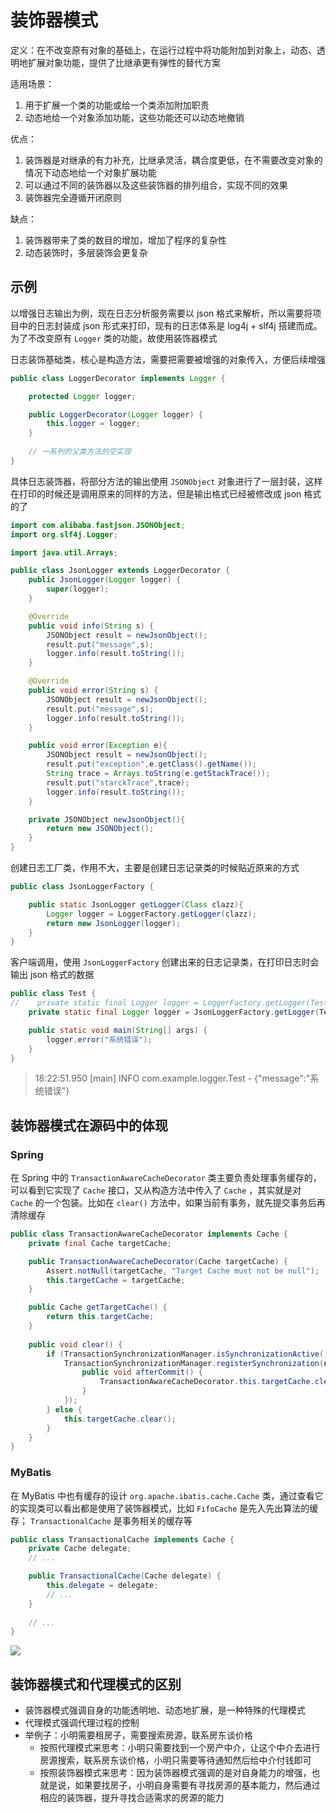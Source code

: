 # 装饰器模式

定义：在不改变原有对象的基础上，在运行过程中将功能附加到对象上，动态、透明地扩展对象功能，提供了比继承更有弹性的替代方案

适用场景：

1. 用于扩展一个类的功能或给一个类添加附加职责
2. 动态地给一个对象添加功能，这些功能还可以动态地撤销

优点：

1. 装饰器是对继承的有力补充，比继承灵活，耦合度更低，在不需要改变对象的情况下动态地给一个对象扩展功能
2. 可以通过不同的装饰器以及这些装饰器的排列组合，实现不同的效果
3. 装饰器完全遵循开闭原则

缺点：

1. 装饰器带来了类的数目的增加，增加了程序的复杂性
2. 动态装饰时，多层装饰会更复杂



## 示例

以增强日志输出为例，现在日志分析服务需要以 json 格式来解析，所以需要将项目中的日志封装成 json 形式来打印，现有的日志体系是 log4j + slf4j 搭建而成。为了不改变原有 `Logger` 类的功能，故使用装饰器模式

日志装饰基础类，核心是构造方法，需要把需要被增强的对象传入，方便后续增强

```java
public class LoggerDecorator implements Logger {

    protected Logger logger;

    public LoggerDecorator(Logger logger) {
        this.logger = logger;
    }
  
  	// 一系列的父类方法的空实现
}
```



具体日志装饰器，将部分方法的输出使用 `JSONObject` 对象进行了一层封装，这样在打印的时候还是调用原来的同样的方法，但是输出格式已经被修改成 json 格式的了

```java
import com.alibaba.fastjson.JSONObject;
import org.slf4j.Logger;

import java.util.Arrays;

public class JsonLogger extends LoggerDecorator {
    public JsonLogger(Logger logger) {
        super(logger);
    }

    @Override
    public void info(String s) {
        JSONObject result = newJsonObject();
        result.put("message",s);
        logger.info(result.toString());
    }

    @Override
    public void error(String s) {
        JSONObject result = newJsonObject();
        result.put("message",s);
        logger.info(result.toString());
    }

    public void error(Exception e){
        JSONObject result = newJsonObject();
        result.put("exception",e.getClass().getName());
        String trace = Arrays.toString(e.getStackTrace());
        result.put("starckTrace",trace);
        logger.info(result.toString());
    }

    private JSONObject newJsonObject(){
        return new JSONObject();
    }
}
```



创建日志工厂类，作用不大，主要是创建日志记录类的时候贴近原来的方式

```java
public class JsonLoggerFactory {

    public static JsonLogger getLogger(Class clazz){
        Logger logger = LoggerFactory.getLogger(clazz);
        return new JsonLogger(logger);
    }
}
```



客户端调用，使用 `JsonLoggerFactory` 创建出来的日志记录类，在打印日志时会输出 json 格式的数据

```java
public class Test {
//    private static final Logger logger = LoggerFactory.getLogger(Test.class);
    private static final Logger logger = JsonLoggerFactory.getLogger(Test.class);

    public static void main(String[] args) {
        logger.error("系统错误");
    }
}
```

> 18:22:51.950 [main] INFO com.example.logger.Test - {"message":"系统错误"}



## 装饰器模式在源码中的体现

### Spring

在 Spring 中的 `TransactionAwareCacheDecorator` 类主要负责处理事务缓存的，可以看到它实现了 `Cache` 接口，又从构造方法中传入了 `Cache` ，其实就是对 `Cache` 的一个包装。比如在 `clear()` 方法中，如果当前有事务，就先提交事务后再清除缓存

```java
public class TransactionAwareCacheDecorator implements Cache {
    private final Cache targetCache;

    public TransactionAwareCacheDecorator(Cache targetCache) {
        Assert.notNull(targetCache, "Target Cache must not be null");
        this.targetCache = targetCache;
    }

    public Cache getTargetCache() {
        return this.targetCache;
    }
  
  	public void clear() {
        if (TransactionSynchronizationManager.isSynchronizationActive()) {
            TransactionSynchronizationManager.registerSynchronization(new TransactionSynchronizationAdapter() {
                public void afterCommit() {
                    TransactionAwareCacheDecorator.this.targetCache.clear();
                }
            });
        } else {
            this.targetCache.clear();
        }
    }
}
```



### MyBatis

在 MyBatis 中也有缓存的设计 `org.apache.ibatis.cache.Cache` 类，通过查看它的实现类可以看出都是使用了装饰器模式，比如 `FifoCache` 是先入先出算法的缓存； `TransactionalCache` 是事务相关的缓存等

```java
public class TransactionalCache implements Cache {
    private Cache delegate;
  	// ...

    public TransactionalCache(Cache delegate) {
        this.delegate = delegate;
        // ...
    }
    
    // ...
}
```

![](https://gitee.com/ngwingbun/picgo-image/raw/master/images/20211128183335.png)



## 装饰器模式和代理模式的区别

- 装饰器模式强调自身的功能透明地、动态地扩展，是一种特殊的代理模式
- 代理模式强调代理过程的控制
- 举例子：小明需要租房子，需要搜索房源，联系房东谈价格
  - 按照代理模式来思考：小明只需要找到一个房产中介，让这个中介去进行房源搜索，联系房东谈价格，小明只需要等待通知然后给中介付钱即可
  - 按照装饰器模式来思考：因为装饰器模式强调的是对自身能力的增强，也就是说，如果要找房子，小明自身需要有寻找房源的基本能力，然后通过相应的装饰器，提升寻找合适需求的房源的能力
